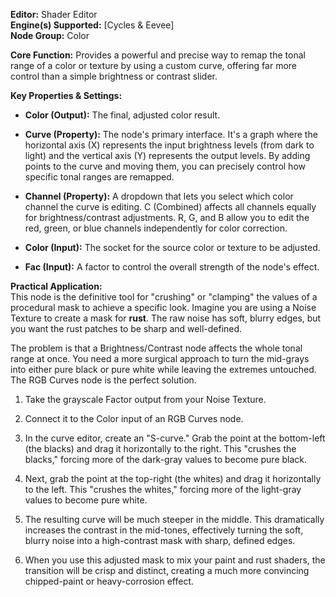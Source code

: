 **Editor:** Shader Editor  
**Engine(s) Supported:** [Cycles & Eevee]  
**Node Group:** Color

**Core Function:** Provides a powerful and precise way to remap the tonal range of a color or texture by using a custom curve, offering far more control than a simple brightness or contrast slider.

**Key Properties & Settings:**

- **Color (Output):** The final, adjusted color result.
    
- **Curve (Property):** The node's primary interface. It's a graph where the horizontal axis (X) represents the input brightness levels (from dark to light) and the vertical axis (Y) represents the output levels. By adding points to the curve and moving them, you can precisely control how specific tonal ranges are remapped.
    
- **Channel (Property):** A dropdown that lets you select which color channel the curve is editing. C (Combined) affects all channels equally for brightness/contrast adjustments. R, G, and B allow you to edit the red, green, or blue channels independently for color correction.
    
- **Color (Input):** The socket for the source color or texture to be adjusted.
    
- **Fac (Input):** A factor to control the overall strength of the node's effect.
    

**Practical Application:**  
This node is the definitive tool for "crushing" or "clamping" the values of a procedural mask to achieve a specific look. Imagine you are using a Noise Texture to create a mask for **rust**. The raw noise has soft, blurry edges, but you want the rust patches to be sharp and well-defined.

The problem is that a Brightness/Contrast node affects the whole tonal range at once. You need a more surgical approach to turn the mid-grays into either pure black or pure white while leaving the extremes untouched. The RGB Curves node is the perfect solution.

1. Take the grayscale Factor output from your Noise Texture.
    
2. Connect it to the Color input of an RGB Curves node.
    
3. In the curve editor, create an "S-curve." Grab the point at the bottom-left (the blacks) and drag it horizontally to the right. This "crushes the blacks," forcing more of the dark-gray values to become pure black.
    
4. Next, grab the point at the top-right (the whites) and drag it horizontally to the left. This "crushes the whites," forcing more of the light-gray values to become pure white.
    
5. The resulting curve will be much steeper in the middle. This dramatically increases the contrast in the mid-tones, effectively turning the soft, blurry noise into a high-contrast mask with sharp, defined edges.
    
6. When you use this adjusted mask to mix your paint and rust shaders, the transition will be crisp and distinct, creating a much more convincing chipped-paint or heavy-corrosion effect.